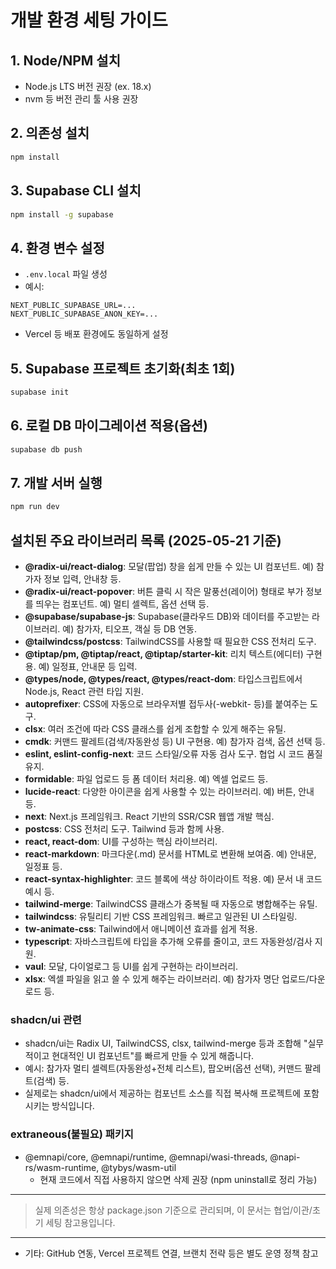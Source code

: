 # 개발 환경 세팅 가이드

## 1. Node/NPM 설치
- Node.js LTS 버전 권장 (ex. 18.x)
- nvm 등 버전 관리 툴 사용 권장

## 2. 의존성 설치
```bash
npm install
```

## 3. Supabase CLI 설치
```bash
npm install -g supabase
```

## 4. 환경 변수 설정
- `.env.local` 파일 생성
- 예시:
```
NEXT_PUBLIC_SUPABASE_URL=...
NEXT_PUBLIC_SUPABASE_ANON_KEY=...
```
- Vercel 등 배포 환경에도 동일하게 설정

## 5. Supabase 프로젝트 초기화(최초 1회)
```bash
supabase init
```

## 6. 로컬 DB 마이그레이션 적용(옵션)
```bash
supabase db push
```

## 7. 개발 서버 실행
```bash
npm run dev
```

## 설치된 주요 라이브러리 목록 (2025-05-21 기준)

- **@radix-ui/react-dialog**: 모달(팝업) 창을 쉽게 만들 수 있는 UI 컴포넌트. 예) 참가자 정보 입력, 안내창 등.
- **@radix-ui/react-popover**: 버튼 클릭 시 작은 말풍선(레이어) 형태로 부가 정보를 띄우는 컴포넌트. 예) 멀티 셀렉트, 옵션 선택 등.
- **@supabase/supabase-js**: Supabase(클라우드 DB)와 데이터를 주고받는 라이브러리. 예) 참가자, 티오프, 객실 등 DB 연동.
- **@tailwindcss/postcss**: TailwindCSS를 사용할 때 필요한 CSS 전처리 도구.
- **@tiptap/pm, @tiptap/react, @tiptap/starter-kit**: 리치 텍스트(에디터) 구현용. 예) 일정표, 안내문 등 입력.
- **@types/node, @types/react, @types/react-dom**: 타입스크립트에서 Node.js, React 관련 타입 지원.
- **autoprefixer**: CSS에 자동으로 브라우저별 접두사(-webkit- 등)를 붙여주는 도구.
- **clsx**: 여러 조건에 따라 CSS 클래스를 쉽게 조합할 수 있게 해주는 유틸.
- **cmdk**: 커맨드 팔레트(검색/자동완성 등) UI 구현용. 예) 참가자 검색, 옵션 선택 등.
- **eslint, eslint-config-next**: 코드 스타일/오류 자동 검사 도구. 협업 시 코드 품질 유지.
- **formidable**: 파일 업로드 등 폼 데이터 처리용. 예) 엑셀 업로드 등.
- **lucide-react**: 다양한 아이콘을 쉽게 사용할 수 있는 라이브러리. 예) 버튼, 안내 등.
- **next**: Next.js 프레임워크. React 기반의 SSR/CSR 웹앱 개발 핵심.
- **postcss**: CSS 전처리 도구. Tailwind 등과 함께 사용.
- **react, react-dom**: UI를 구성하는 핵심 라이브러리.
- **react-markdown**: 마크다운(.md) 문서를 HTML로 변환해 보여줌. 예) 안내문, 일정표 등.
- **react-syntax-highlighter**: 코드 블록에 색상 하이라이트 적용. 예) 문서 내 코드 예시 등.
- **tailwind-merge**: TailwindCSS 클래스가 중복될 때 자동으로 병합해주는 유틸.
- **tailwindcss**: 유틸리티 기반 CSS 프레임워크. 빠르고 일관된 UI 스타일링.
- **tw-animate-css**: Tailwind에서 애니메이션 효과를 쉽게 적용.
- **typescript**: 자바스크립트에 타입을 추가해 오류를 줄이고, 코드 자동완성/검사 지원.
- **vaul**: 모달, 다이얼로그 등 UI를 쉽게 구현하는 라이브러리.
- **xlsx**: 엑셀 파일을 읽고 쓸 수 있게 해주는 라이브러리. 예) 참가자 명단 업로드/다운로드 등.

### shadcn/ui 관련
- shadcn/ui는 Radix UI, TailwindCSS, clsx, tailwind-merge 등과 조합해 "실무적이고 현대적인 UI 컴포넌트"를 빠르게 만들 수 있게 해줍니다.
- 예시: 참가자 멀티 셀렉트(자동완성+전체 리스트), 팝오버(옵션 선택), 커맨드 팔레트(검색) 등.
- 실제로는 shadcn/ui에서 제공하는 컴포넌트 소스를 직접 복사해 프로젝트에 포함시키는 방식입니다.

### extraneous(불필요) 패키지
- @emnapi/core, @emnapi/runtime, @emnapi/wasi-threads, @napi-rs/wasm-runtime, @tybys/wasm-util
  - 현재 코드에서 직접 사용하지 않으면 삭제 권장 (npm uninstall로 정리 가능)

---

> 실제 의존성은 항상 package.json 기준으로 관리되며, 이 문서는 협업/이관/초기 세팅 참고용입니다.

---
- 기타: GitHub 연동, Vercel 프로젝트 연결, 브랜치 전략 등은 별도 운영 정책 참고 